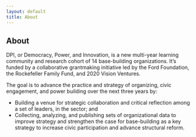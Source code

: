 ```yaml
---
layout: default
title: About
---
```

## About
DPI, or Democracy, Power, and Innovation, is a new multi-year learning community and research cohort of 14 base-building organizations. It’s funded by a collaborative grantmaking initiative led by the Ford Foundation, the Rockefeller Family Fund, and 2020 Vision Ventures.

The goal is to advance the practice and strategy of organizing, civic engagement, and power building over the next three years by: 

<ul>
<li> Building a venue for strategic collaboration and critical reflection among a set of leaders, in the sector; and </li>
<li> Collecting, analyzing, and publishing sets of organizational data to improve strategy and strengthen the case for base-building as a key strategy to increase civic participation and advance structural reform.</li>
</ul>

